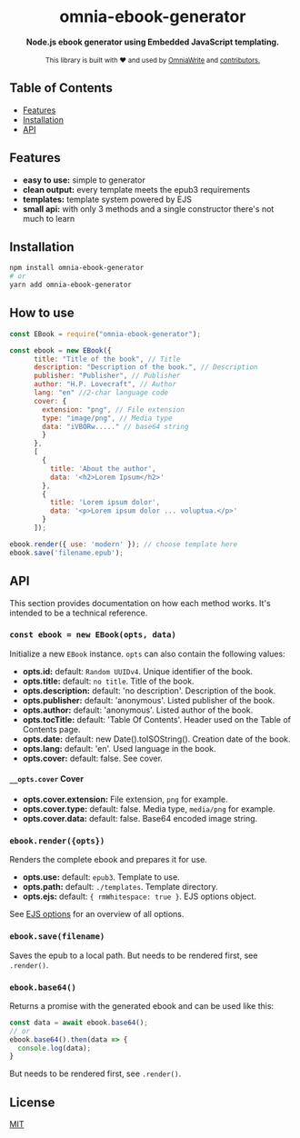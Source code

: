 <h1 align="center">omnia-ebook-generator</h1>

<div align="center">
  <strong>Node.js ebook generator using Embedded JavaScript templating.</strong>
</div>

<br />

<div align="center">
  <sub>This library is built with ❤︎ and used by
  <a href="https://omniawrite.com">OmniaWrite</a> and
  <a href="https://github.com/torstendittmann/omnia-ebook-generator">
    contributors.
  </a>
</div>

## Table of Contents
- [Features](#features)
- [Installation](#installation)
- [API](#api)

## Features
- __easy to use:__ simple to  generator
- __clean output:__ every template meets the epub3 requirements 
- __templates:__ template system powered by EJS
- __small api:__ with only 3 methods and a single constructor there's not much to learn

## Installation
```sh
npm install omnia-ebook-generator
# or
yarn add omnia-ebook-generator
```

## How to use
```javascript
const EBook = require("omnia-ebook-generator");

const ebook = new EBook({
      title: "Title of the book", // Title
      description: "Description of the book.", // Description
      publisher: "Publisher", // Publisher
      author: "H.P. Lovecraft", // Author
      lang: "en" //2-char language code
      cover: {
        extension: "png", // File extension
        type: "image/png", // Media type
        data: "iVBORw....." // base64 string
        }
      },
      [
        {
          title: 'About the author',
          data: '<h2>Lorem Ipsum</h2>'
        },
        {
          title: 'Lorem ipsum dolor',
          data: '<p>Lorem ipsum dolor ... voluptua.</p>'
        }
      ]);

ebook.render({ use: 'modern' }); // choose template here
ebook.save('filename.epub');
```

## API
This section provides documentation on how each method works. It's intended to be a technical reference. 

### `const ebook = new EBook(opts, data)`
Initialize a new `EBook` instance. `opts` can also contain the following values:
- __opts.id:__ default: `Random UUIDv4`. Unique identifier of the book.
- __opts.title:__ default: `no title`. Title of the book.
- __opts.description:__ default: 'no description'. Description of the book.
- __opts.publisher:__ default: 'anonymous'. Listed publisher of the book.
- __opts.author:__ default: 'anonymous'. Listed author of the book.
- __opts.tocTitle:__ default: 'Table Of Contents'. Header used on the Table of Contents page.
- __opts.date:__ default: new Date().toISOString(). Creation date of the book.
- __opts.lang:__ default: 'en'. Used language in the book.
- __opts.cover:__ default: false. See cover.

#### `__opts.cover` Cover
- __opts.cover.extension:__ File extension, `png` for example.
- __opts.cover.type:__ default: false. Media type, `media/png` for example.
- __opts.cover.data:__ default: false. Base64 encoded image string.

### `ebook.render({opts})`
Renders the complete ebook and prepares it for use. 
- __opts.use:__ default: `epub3`. Template to use.
- __opts.path:__ default: `./templates`. Template directory.
- __opts.ejs:__ default: `{ rmWhitespace: true }`. EJS options object.

See [EJS options](https://github.com/mde/ejs#options) for an overview of all options.

### `ebook.save(filename)`
Saves the epub to a local path. But needs to be rendered first, see `.render()`.

### `ebook.base64()`
Returns a promise with the generated ebook and can be used like this:

```js
const data = await ebook.base64();
// or
ebook.base64().then(data => {
  console.log(data);
}
```

But needs to be rendered first, see `.render()`.

## License
[MIT](https://tldrlegal.com/license/mit-license)
